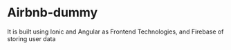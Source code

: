# Airbnb-dummy
It is built using Ionic and Angular as Frontend Technologies, and Firebase of storing user data
